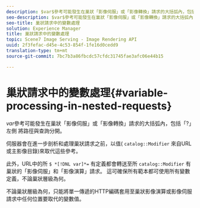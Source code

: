 ```yaml
---
description: $var$參考可能發生在巢狀「影像伺服」或「影像轉換」請求的大括弧內，包括「?」左側 將路徑與查詢分開。
seo-description: $var$參考可能發生在巢狀「影像伺服」或「影像轉換」請求的大括弧內，包括「?」左側 將路徑與查詢分開。
seo-title: 巢狀請求中的變數處理
solution: Experience Manager
title: 巢狀請求中的變數處理
topic: Scene7 Image Serving - Image Rendering API
uuid: 2f3fefac-d45e-4c53-854f-1fe16d0cedd9
translation-type: tm+mt
source-git-commit: 7bc7b3a86fbcdc57cfdc31745fae3afc06e44b15

---
```



# 巢狀請求中的變數處理{#variable-processing-in-nested-requests}

$var$參考可能發生在巢狀「影像伺服」或「影像轉換」請求的大括弧內，包括「?」左側 將路徑與查詢分開。

伺服器會在進一步剖析和處理巢狀請求之前，以值( `catalog::Modifier` 來自URL或主影像目錄)來取代這些參考。

此外，URL中的所 `$ *[!DNL var]*=` 有定義都會轉送至所 `catalog::Modifier` 有巢狀的「影像伺服」和「影像演算」請求。 這可確保所有範本都可使用所有變數定義，不論巢狀層級為何。

不論巢狀層級為何，只能將單一傳遞的HTTP編碼套用至巢狀影像演算或影像伺服請求中任何位置要取代的變數值。
